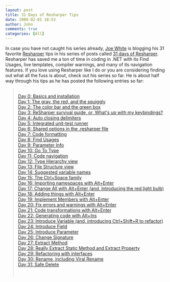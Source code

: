 ```yaml
---
layout: post
title: 31 Days of Resharper Tips
date: 2008-02-01 18:53
author: John
comments: true
categories: [All]
---
```

<p class="MsoNormal">In case you have not caught his series already, <a href="http://excastle.com/blog/archive/2007/01/31/13141.aspx">Joe White</a> is blogging his 31 favorite <a href="http://www.jetbrains.com/resharper/index.html">Resharper</a> tips in his series of posts called <a href="http://excastle.com/blog/archive/2007/01/31/13141.aspx">31 days of Resharper</a>. Resharper has saved me a ton of time in coding in .NET with its Find Usages, live templates, compiler warnings, and many of its navigation features. If you love using Resharper like I do or you are considering finding out what all the fuss is about, check out his series so far. He is about half way through his tips as he has posted the following entries so far:</p><blockquote><div class="Section1"><br /><a href="http://www.excastle.com/blog/archive/2007/01/31/13224.aspx">Day 0: Basics and installation</a> <br /><a href="http://www.excastle.com/blog/archive/2007/02/01/13255.aspx">Day 1: The gray, the red, and the squiggly</a> <br /><a href="http://www.excastle.com/blog/archive/2007/02/02/13359.aspx">Day 2: The color bar and the green box</a> <br /><a href="http://www.excastle.com/blog/archive/2007/02/02/13385.aspx">Day 3: ReSharper survival guide, or, What&#39;s up with my keybindings?</a> <br /><a href="http://www.excastle.com/blog/archive/2007/02/04/13563.aspx">Day 4: Auto closing delimiters</a> <br /><a href="http://www.excastle.com/blog/archive/2007/02/05/13635.aspx">Day 5: Integrated unit-test runner</a> <br /><a href="http://www.excastle.com/blog/archive/2007/02/06/13747.aspx">Day 6: Shared options in the .resharper file</a> <br /><a href="http://www.excastle.com/blog/archive/2007/02/07/13892.aspx">Day 7: Code formatting</a> <br /><a href="http://www.excastle.com/blog/archive/2007/02/08/14046.aspx">Day 8: Find Usages</a> <br /><a href="http://www.excastle.com/blog/archive/2007/02/09/14257.aspx">Day 9: Parameter Info</a> <br /><a href="http://www.excastle.com/blog/archive/2007/02/10/14416.aspx">Day 10: Go To Type</a> <br /><a href="http://www.excastle.com/blog/archive/2007/02/11/14543.aspx">Day 11: Code navigation</a> <br /><a href="http://www.excastle.com/blog/archive/2007/02/12/14640.aspx">Day 12: Type Hierarchy view</a> <br /><a href="http://www.excastle.com/blog/archive/2007/02/13/15540.aspx">Day 13: File Structure view</a> <br /><a href="http://www.excastle.com/blog/archive/2007/02/14/16520.aspx">Day 14: Suggested variable names</a> <br /><a href="http://www.excastle.com/blog/archive/2007/02/15/17495.aspx">Day 15: The Ctrl+Space family</a> <br /><a href="http://www.excastle.com/blog/archive/2007/02/16/18197.aspx">Day 16: Importing namespaces with Alt+Enter</a> <br /><a href="http://www.excastle.com/blog/archive/2007/02/17/19056.aspx">Day 17: Change All with Alt+Enter (and, Introducing the red light bulb)</a> <br /><a href="http://www.excastle.com/blog/archive/2007/02/18/20896.aspx">Day 18: Adding things with Alt+Enter</a> <br /><a href="http://www.excastle.com/blog/archive/2007/02/19/21749.aspx">Day 19: Implement Members with Alt+Enter</a> <br /><a href="http://www.excastle.com/blog/archive/2007/02/20/22778.aspx">Day 20: Fix errors and warnings with Alt+Enter</a> <br /><a href="http://www.excastle.com/blog/archive/2007/02/21/23873.aspx">Day 21: Code transformations with Alt+Enter</a><br /><a href="http://www.excastle.com/blog/archive/2007/02/22/24979.aspx">Day 22: Generating code with Alt+Ins</a><br /><a href="http://www.excastle.com/blog/archive/2007/02/23/26164.aspx">Day 23: Introduce Variable (and, introducing Ctrl+Shift+R to refactor)</a> </div><div class="Section1"><a href="http://excastle.com/blog/archive/2007/02/25/28996.aspx" id="_f151c0706290737f_HomePageDays_DaysList__ctl1_DayItem_DayList__ctl1_TitleUrl">Day 24: Introduce Field</a>&nbsp;</div><div class="Section1"><a href="http://excastle.com/blog/archive/2007/02/25/29048.aspx" id="_f151c0706290737f_HomePageDays_DaysList__ctl1_DayItem_DayList__ctl0_TitleUrl">Day 25: Introduce Parameter</a></div><div class="Section1"><a href="http://excastle.com/blog/archive/2007/02/26/29576.aspx" id="_f151c0706290737f_HomePageDays_DaysList__ctl0_DayItem_DayList__ctl0_TitleUrl">Day 26: Change Signature</a><br /><a href="http://www.excastle.com/blog/archive/2007/02/27/29890.aspx">Day 27: Extract Method</a><br /><a href="http://www.excastle.com/blog/archive/2007/02/28/30062.aspx">Day 28: Really Extract Static Method and Extract Property</a></div><div class="Section1"><a href="http://www.excastle.com/blog/archive/2007/03/01/30216.aspx">Day 29: Refactoring with interfaces</a></div><div class="Section1"><a href="http://www.excastle.com/blog/archive/2007/03/02/30529.aspx">Day 30: Rename, including Viral Rename</a></div><div class="Section1"><a href="http://www.excastle.com/blog/archive/2007/03/04/30926.aspx">Day 31: Safe Delete</a></div><p>&nbsp;</p></blockquote>

